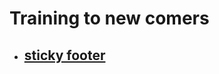 # Training to new comers

- ## [sticky footer](https://github.com/winterlee/wisdom/tree/master/src/sticky-footer)